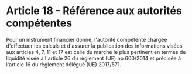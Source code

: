 # Article 18 - Référence aux autorités compétentes


Pour un instrument financier donné, l'autorité compétente chargée d'effectuer les calculs et d'assurer la publication des informations visées aux articles 4, 7, 11 et 17 est celle du marché le plus pertinent en termes de liquidité visée à l'article 26 du règlement (UE) no 600/2014 et précisée à l'article 16 du règlement délégué (UE) 2017/571.
